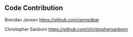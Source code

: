 ## Code Contribution

Brendan Jensen <https://github.com/iamredbar>

Christopher Sanborn <https://github.com/christophersanborn>
